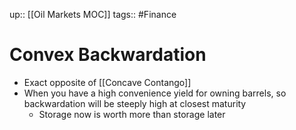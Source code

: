 up:: [[Oil Markets MOC]]
tags:: #Finance 
# Convex Backwardation
- Exact opposite of [[Concave Contango]]
- When you have a high convenience yield for owning barrels, so backwardation will be steeply high at closest maturity
	- Storage now is worth more than storage later